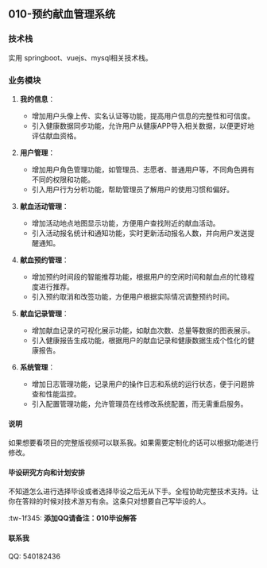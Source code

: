 
## 010-预约献血管理系统

### 技术栈
实用 springboot、vuejs、mysql相关技术栈。

### 业务模块
1. **我的信息**：
    - 增加用户头像上传、实名认证等功能，提高用户信息的完整性和可信度。
    - 引入健康数据同步功能，允许用户从健康APP导入相关数据，以便更好地评估献血资格。

2. **用户管理**：
    - 增加用户角色管理功能，如管理员、志愿者、普通用户等，不同角色拥有不同的权限和功能。
    - 引入用户行为分析功能，帮助管理员了解用户的使用习惯和偏好。

3. **献血活动管理**：
    - 增加活动地点地图显示功能，方便用户查找附近的献血活动。
    - 引入活动报名统计和通知功能，实时更新活动报名人数，并向用户发送提醒通知。

4. **献血预约管理**：
    - 增加预约时间段的智能推荐功能，根据用户的空闲时间和献血点的忙碌程度进行推荐。
    - 引入预约取消和改签功能，方便用户根据实际情况调整预约时间。

5. **献血记录管理**：
    - 增加献血记录的可视化展示功能，如献血次数、总量等数据的图表展示。
    - 引入健康报告生成功能，根据用户的献血记录和健康数据生成个性化的健康报告。

6. **系统管理**：
    - 增加日志管理功能，记录用户的操作日志和系统的运行状态，便于问题排查和性能监控。
    - 引入配置管理功能，允许管理员在线修改系统配置，而无需重启服务。

#### 说明
如果想要看项目的完整版视频可以联系我。如果需要定制化的话可以根据功能进行修改。

#### 毕设研究方向和计划安排
不知道怎么进行选择毕设或者选择毕设之后无从下手。全程协助完整技术支持。让你在答辩的时候对技术游刃有余。这条只对想要自己写毕设的人。

:tw-1f345: **添加QQ请备注：010毕设解答**

#### 联系我
QQ: 540182436
